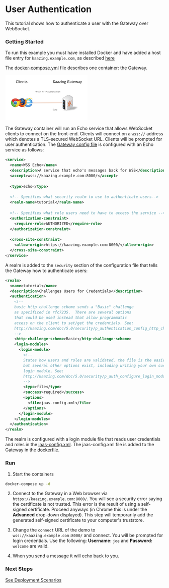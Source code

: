 # User Authentication 

This tutorial shows how to authenticate a user with the Gateway over WebSocket.

### Getting Started

To run this example you must have installed Docker and have added a host file entry for `kaazing.example.com`, as described [here](../README.md)

The [docker-compose.yml](docker-compose.yml) file describes one container: the Gateway.  

![authorization](../authorization.png)

The Gateway container will run an Echo service that allows WebSocket clients to connect on the front-end. Clients will connect on a `wss://` address which denotes a TLS-secured WebSocket URL. Clients will be prompted for user authentication. The [Gateway config file](gateway/echo-auth-gateway-config.xml) is configured with an Echo service as follows:

```xml
<service>
  <name>WSS Echo</name>
  <description>A service that echo's messages back for WSS</description>
  <accept>wss://kaazing.example.com:8000/</accept>

  <type>echo</type>

  <!-- Specifies what security realm to use to authenticate users-->
  <realm-name>tutorial</realm-name>

  <!-- Specifies what role users need to have to access the service -->
  <authorization-constraint>
    <require-role>AUTHORIZED</require-role>
  </authorization-constraint>

  <cross-site-constraint>
    <allow-origin>https://kaazing.example.com:8000/</allow-origin>
  </cross-site-constraint>
</service>
```

A realm is added to the `security` section of the configuration file that tells the Gateway how to authenticate users:

```xml
<realm>
  <name>tutorial</name>
  <description>Challenges Users for Credentials</description>
  <authentication>
    <!--
    basic http challenge scheme sends a "Basic" challenge
    as specificed in rfc7235.  There are several options
    that could be used instead that allow programmatic
    access on the client to set/get the credentials. See:
    http://kaazing.com/doc/5.0/security/p_authentication_config_http_challenge_scheme/
    -->
    <http-challenge-scheme>Basic</http-challenge-scheme>
    <login-modules>
      <login-module>
        <!--
        States how users and roles are validated, the file is the easiest,
        but several other options exist, including writing your own custom
        login module, See:
        http://kaazing.com/doc/5.0/security/p_auth_configure_login_module/
        -->
        <type>file</type>
        <success>required</success>
        <options>
          <file>jaas-config.xml</file>
        </options>
      </login-module>
    </login-modules>
  </authentication>
</realm>

```

The realm is configured with a login module file that reads user credentials and roles in the [jaas-config.xml](gateway/jaas-config.xml). The jaas-config.xml file is added to the Gateway in the [dockerfile](gateway/Dockerfile).

### Run

1. Start the containers
  ```bash
  docker-compose up -d
  ```

2. Connect to the Gateway in a Web browser via `https://kaazing.example.com:8000/`. You will see a security error saying the certificate is not trusted. This error is the result of using a self-signed certificate. Proceed anyways (in Chrome this is under the **Advanced** drop-down displayed). This step will temporarily add the generated self-signed certificate to your computer's truststore.

3. Change the `connect` URL of the demo to `wss://kaazing.example.com:8000/` and connect. You will be prompted for login credentials. Use the following: **Username:** `joe` and **Password:** `welcome` are valid. 

4.  When you send a message it will echo back to you.

### Next Steps
  
[See Deployment Scenarios](../../../docker.tutorials#deployment-scenarios)
